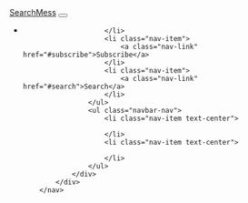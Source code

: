 <nav class="navbar navbar-expand-lg fixed-top">
            <div class="container-fluid">
                <a class="navbar-brand" href="#"><i class="fa-solid fa-magnifying-glass"></i>
                    <span>SearchMess</span></a>
                <button class="navbar-toggler pe-0" type="button" data-bs-toggle="collapse" data-bs-target="#navbarNav"
                    aria-controls="navbarNav" aria-expanded="false" aria-label="Toggle navigation">
                    <!-- <span class="navbar-toggler-icon"></span> -->
                    <i class="fas fa-stream"></i>
                </button>
                <div class="collapse navbar-collapse justify-content-end" id="navbarNav">
                    <ul class="navbar-nav menu-navbar-nav">
                        <li class="nav-item">
                            
                        </li>
                        <li class="nav-item">
                            <a class="nav-link" href="#subscribe">Subscribe</a>
                        </li>
                        <li class="nav-item">
                            <a class="nav-link" href="#search">Search</a>
                        </li>
                    </ul>
                    <ul class="navbar-nav">
                        <li class="nav-item text-center">
                            
                        </li>
                        <li class="nav-item text-center">
                            
                        </li>
                    </ul>
                </div>
            </div>
        </nav>